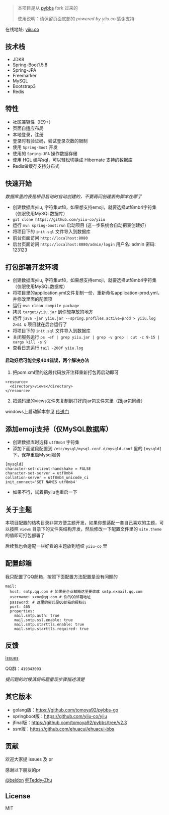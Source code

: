 > 本项目是从 [pybbs](https://github.com/tomoya92/pybbs) fork 过来的
> 
> 使用说明：请保留页面底部的 *powered by yiiu.co* 感谢支持

在线地址: [yiiu.co](https://yiiu.co)

## 技术栈

- JDK8
- Spring-Boot1.5.8
- Spring-JPA
- Freemarker
- MySQL
- Bootstrap3
- Redis

## 特性

- 社区兼容性（IE9+）
- 页面自适应布局
- 本地登录，注册
- 登录时有验证码，尝试登录次数的限制
- 使用 `Spring-Boot` 开发
- 使用的 `Spring-JPA` 操作数据存储
- 使用 HQL 编写sql，可以轻松切换成 Hibernate 支持的数据库
- Redis做缓存支持分布式

## 快速开始

*数据库里的表是项目启动时自动创建的，不要再问创建表的脚本在哪了*

- 创建数据库yiiu, 字符集utf8，如果想支持emoji，就要选择utf8mb4字符集（仅限使用MySQL数据库）
- `git clone https://github.com/yiiu-co/yiiu`
- 运行 `mvn spring-boot:run` 启动项目 (这一步系统会自动把表创建好)
- 将项目下的 `init.sql` 文件导入到数据库
- 前台页面访问 `http://localhost:8080`
- 后台页面访问 `http://localhost:8080/admin/login` 用户名: admin 密码: 123123

## 打包部署开发环境

- 创建数据库yiiu, 字符集utf8，如果想支持emoji，就要选择utf8mb4字符集（仅限使用MySQL数据库）
- 将项目里的application.yml文件复制一份，重新命名application-prod.yml，并修改里面的配置项
- 运行 `mvn clean compile package`
- 拷贝 `target/yiiu.jar` 到你想存放的地方
- 运行 `java -jar yiiu.jar --spring.profiles.active=prod > yiiu.log 2>&1 &` 项目就在后台运行了
- 将项目下的 `init.sql` 文件导入到数据库
- 关闭服务运行 `ps -ef | grep yiiu.jar | grep -v grep | cut -c 9-15 | xargs kill -s 9`
- 查看日志运行 `tail -200f yiiu.log`

#### 启动好后可能会报404错误，两个解决办法

1. 把pom.xml里的这段代码放开注释重新打包再启动即可
```
<resource>
  <directory>views</directory>
</resource>
```
2. 把源码里的views文件夹复制到打好的jar包文件夹里（跟jar包同级）

windows上启动脚本参见 [传送门](https://github.com/yiiu-co/yiiu/wiki/windows上的启动脚本)

## 添加emoji支持（仅MySQL数据库）

- 创建数据库时选择 `utf8mb4` 字符集
- 添加下面这段配置到 `/etc/mysql/mysql.conf.d/mysqld.conf` 里的 `[mysqld]` 下，保存重启Mysql服务
```
[mysqld]
character-set-client-handshake = FALSE
character-set-server = utf8mb4
collation-server = utf8mb4_unicode_ci
init_connect='SET NAMES utf8mb4'
```
- 如果不行，试着把yiiu也重启一下

## 关于主题

本项目配置的结构目录非常方便主题开发，如果你想适配一套自己喜欢的主题，可以按照 `views` 目录下的文件夹结构开发，然后修改一下配置文件里的 `site.theme` 的值即可打包部署了

后续我也会适配一些好看的主题放到组织 `yiiu-co` 里

## 配置邮箱

我只配置了QQ邮箱，按照下面配置方法配置是没有问题的

```
mail:
  host: smtp.qq.com # 如果是企业邮箱这里要改成 smtp.exmail.qq.com
  username: xxoo@qq.com # 你的QQ邮箱地址
  password: # 这里的密码是QQ邮箱的授权码
  port: 465
  properties:
    mail.smtp.auth: true
    mail.smtp.ssl.enable: true
    mail.smtp.starttls.enable: true
    mail.smtp.starttls.required: true
```

## 反馈

[issues](https://github.com/yiiu-co/yiiu/issues)

QQ群：`419343003`

*提问题的时候请将问题重现步骤描述清楚*

## 其它版本

- golang版：https://github.com/tomoya92/pybbs-go
- springboot版：https://github.com/yiiu-co/yiiu
- jfinal版：https://github.com/tomoya92/pybbs/tree/v2.3
- ssm版：https://github.com/ehuacui/ehuacui-bbs

## 贡献

欢迎大家提 issues 及 pr 

感谢以下朋友的pr

[@beldon](https://github.com/beldon) [@Teddy-Zhu](https://github.com/Teddy-Zhu)

## License

MIT
